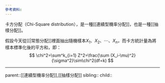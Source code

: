 ```yaml
---
參考資料:
---
```

卡方分配（Chi-Square distribution），是一種[[連續型機率分配]]，也是一種[[抽樣分配]]。

假設今天從[[|常態分配]]裡面抽出隨機樣本$X_1、X_2、\cdots、X_n$，而卡方統計量為將樣本標準化後的平方和，即：
$$
\chi^2=\sum^k_{i=1} Z^2=\frac{\sum (X_i-\mu)^2}{\sigma^2}\sim\chi^2(df=k)
$$
- - -
parent::[[連續型機率分配]],[[抽樣分配]]
sibling::
child::